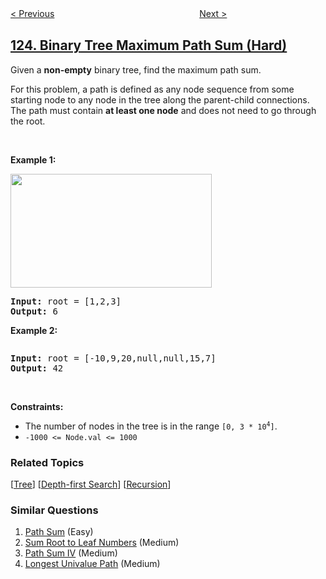 <!--|This file generated by command(leetcode description); DO NOT EDIT.    |-->
<!--+----------------------------------------------------------------------+-->
<!--|@author    openset <openset.wang@gmail.com>                           |-->
<!--|@link      https://github.com/openset                                 |-->
<!--|@home      https://github.com/openset/leetcode                        |-->
<!--+----------------------------------------------------------------------+-->

[< Previous](../best-time-to-buy-and-sell-stock-iii "Best Time to Buy and Sell Stock III")
　　　　　　　　　　　　　　　　
[Next >](../valid-palindrome "Valid Palindrome")

## [124. Binary Tree Maximum Path Sum (Hard)](https://leetcode.com/problems/binary-tree-maximum-path-sum "二叉树中的最大路径和")

<p>Given a <strong>non-empty</strong> binary tree, find the maximum path sum.</p>

<p>For this problem, a path is defined as any node sequence from some starting node to any node in the tree along the parent-child connections. The path must contain <strong>at least one node</strong> and does not need to go through the root.</p>

<p>&nbsp;</p>
<p><strong>Example 1:</strong></p>
<img alt="" src="https://assets.leetcode.com/uploads/2020/10/13/exx1.jpg" style="width: 322px; height: 182px;" />
<pre>
<strong>Input:</strong> root = [1,2,3]
<strong>Output:</strong> 6
</pre>

<p><strong>Example 2:</strong></p>
<img alt="" src="https://assets.leetcode.com/uploads/2020/10/13/exx2.jpg" />
<pre>
<strong>Input:</strong> root = [-10,9,20,null,null,15,7]
<strong>Output:</strong> 42
</pre>

<p>&nbsp;</p>
<p><strong>Constraints:</strong></p>

<ul>
	<li>The number of nodes in the tree is in the range <code>[0, 3 * 10<sup>4</sup>]</code>.</li>
	<li><code>-1000 &lt;= Node.val &lt;= 1000</code></li>
</ul>

### Related Topics
  [[Tree](../../tag/tree/README.md)]
  [[Depth-first Search](../../tag/depth-first-search/README.md)]
  [[Recursion](../../tag/recursion/README.md)]

### Similar Questions
  1. [Path Sum](../path-sum) (Easy)
  1. [Sum Root to Leaf Numbers](../sum-root-to-leaf-numbers) (Medium)
  1. [Path Sum IV](../path-sum-iv) (Medium)
  1. [Longest Univalue Path](../longest-univalue-path) (Medium)
